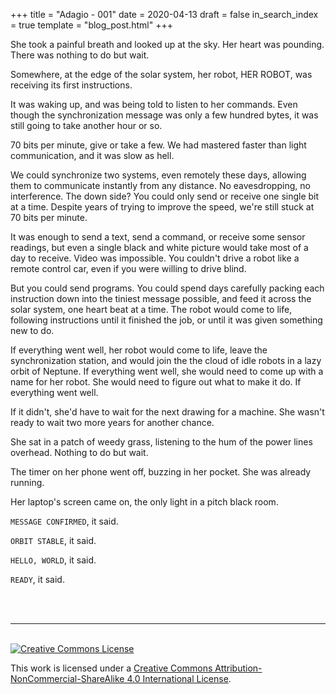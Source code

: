 +++
title = "Adagio - 001"
date = 2020-04-13
draft = false
in_search_index = true
template = "blog_post.html"
+++

She took a painful breath and looked up at the sky. Her heart was pounding. There was nothing to do but wait.

Somewhere, at the edge of the solar system, her robot, HER ROBOT, was receiving its first instructions.

It was waking up, and was being told to listen to her commands. Even though the synchronization message was only a few hundred bytes, it was still going to take another hour or so.

70 bits per minute, give or take a few. We had mastered faster than light communication, and it was slow as hell.

<!-- more -->

We could synchronize two systems, even remotely these days, allowing them to communicate instantly from any distance. No eavesdropping, no interference. The down side? You could only send or receive one single bit at a time. Despite years of trying to improve the speed, we're still stuck at 70 bits per minute.

It was enough to send a text, send a command, or receive some sensor readings, but even a single black and white picture would take most of a day to receive. Video was impossible. You couldn't drive a robot like a remote control car, even if you were willing to drive blind.

But you could send programs. You could spend days carefully packing each instruction down into the tiniest message possible, and feed it across the solar system, one heart beat at a time. The robot would come to life, following instructions until it finished the job, or until it was given something new to do.

If everything went well, her robot would come to life, leave the synchronization station, and would join the the cloud of idle robots in a lazy orbit of Neptune. If everything went well, she would need to come up with a name for her robot. She would need to figure out what to make it do. If everything went well.

If it didn't, she'd have to wait for the next drawing for a machine. She wasn't ready to wait two more years for another chance.

She sat in a patch of weedy grass, listening to the hum of the power lines overhead. Nothing to do but wait.

The timer on her phone went off, buzzing in her pocket. She was already running.

Her laptop's screen came on, the only light in a pitch black room.

`MESSAGE CONFIRMED`, it said.

`ORBIT STABLE`, it said.

`HELLO, WORLD`, it said.

`READY`, it said.

<br>
<br>
<hr>
<br>

<a rel="license" href="http://creativecommons.org/licenses/by-nc-sa/4.0/">
    <img alt="Creative Commons License" style="border-width:0" src="https://i.creativecommons.org/l/by-nc-sa/4.0/88x31.png" />
</a>

This work is licensed under a <a rel="license" href="http://creativecommons.org/licenses/by-nc-sa/4.0/">Creative Commons Attribution-NonCommercial-ShareAlike 4.0 International License</a>.
